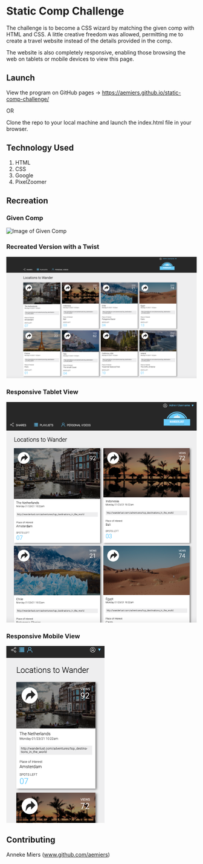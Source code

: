 # Static Comp Challenge

The challenge is to become a CSS wizard by matching the given comp with HTML and CSS. A little creative freedom was allowed, permitting me to create a travel website instead of the details provided in the comp.

The website is also completely responsive, enabling those browsing the web on tablets or mobile devices to view this page.

## Launch

View the program on GitHub pages -> 
https://aemiers.github.io/static-comp-challenge/

OR 

Clone the repo to your local machine and launch the index.html file in your browser.

## Technology Used

1. HTML
2. CSS
3. Google
4. PixelZoomer

## Recreation
### Given Comp

![Image of Given Comp](https://github.com/aemiers/static-comp-challenge/blob/feature/responsive/assets/static_comp.png)

### Recreated Version with a Twist
![Image of Recreated Version](assets/recreated_version.png)

### Responsive Tablet View
![Image of Tablet View](assets/tablet_view.png)

### Responsive Mobile View
![Image of Mobile View](assets/mobile_view.png)

## Contributing
Anneke Miers (www.github.com/aemiers)
